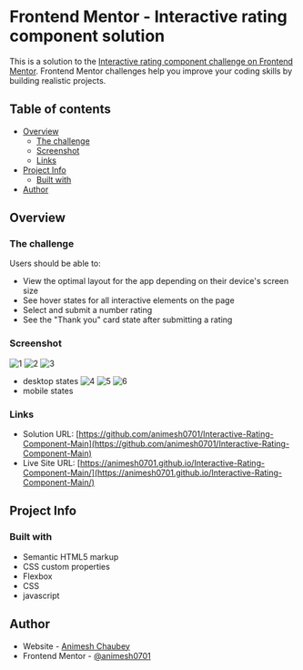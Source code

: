 # Frontend Mentor - Interactive rating component solution

This is a solution to the [Interactive rating component challenge on Frontend Mentor](https://www.frontendmentor.io/challenges/interactive-rating-component-koxpeBUmI). Frontend Mentor challenges help you improve your coding skills by building realistic projects. 

## Table of contents

- [Overview](#overview)
  - [The challenge](#the-challenge)
  - [Screenshot](#screenshot)
  - [Links](#links)
- [Project Info](#project-info)
  - [Built with](#built-with)
- [Author](#author)


## Overview

### The challenge

Users should be able to:

- View the optimal layout for the app depending on their device's screen size
- See hover states for all interactive elements on the page
- Select and submit a number rating
- See the "Thank you" card state after submitting a rating

### Screenshot

![1](https://github.com/animesh0701/Interactive-Rating-Component-Main/blob/main/ss/desktop1.png) 
![2](https://github.com/animesh0701/Interactive-Rating-Component-Main/blob/main/ss/desktop2.png)
![3](https://github.com/animesh0701/Interactive-Rating-Component-Main/blob/main/ss/desktop3.png)
- desktop states
![4](https://github.com/animesh0701/Interactive-Rating-Component-Main/blob/main/ss/mobile1.png)
![5](https://github.com/animesh0701/Interactive-Rating-Component-Main/blob/main/ss/mobile2.png)
![6](https://github.com/animesh0701/Interactive-Rating-Component-Main/blob/main/ss/mobile3.png)
- mobile states

### Links

- Solution URL: [https://github.com/animesh0701/Interactive-Rating-Component-Main](https://github.com/animesh0701/Interactive-Rating-Component-Main)
- Live Site URL: [https://animesh0701.github.io/Interactive-Rating-Component-Main/](https://animesh0701.github.io/Interactive-Rating-Component-Main/)

## Project Info

### Built with

- Semantic HTML5 markup
- CSS custom properties
- Flexbox
- CSS
- javascript 

## Author

- Website - [Animesh Chaubey](https://github.com/animesh0701)
- Frontend Mentor - [@animesh0701](https://www.frontendmentor.io/profile/animesh0701)



